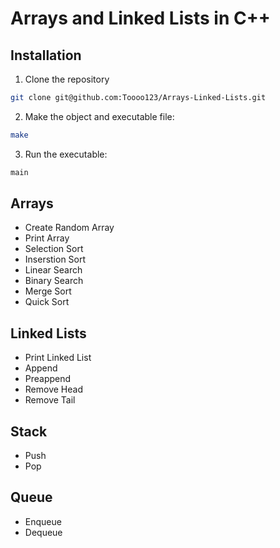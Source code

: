 # Arrays and Linked Lists in C++

## Installation
1. Clone the repository
```bash
git clone git@github.com:Toooo123/Arrays-Linked-Lists.git
```
2. Make the object and executable file: 
```bash
make
```
3. Run the executable:
```bash
main
```
## Arrays
- Create Random Array
- Print Array
- Selection Sort
- Inserstion Sort
- Linear Search
- Binary Search
- Merge Sort
- Quick Sort

## Linked Lists
- Print Linked List
- Append
- Preappend
- Remove Head
- Remove Tail

## Stack
- Push
- Pop

## Queue
- Enqueue
- Dequeue
